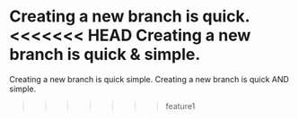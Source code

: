 Creating a new branch is quick.
<<<<<<< HEAD
Creating a new branch is quick & simple.
=======
Creating a new branch is quick  simple.
Creating a new branch is quick AND simple.
>>>>>>> feature1
